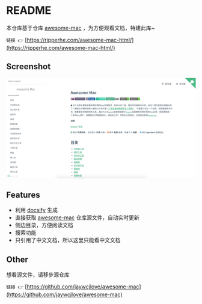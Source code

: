 # README

本仓库基于仓库 [awesome-mac](https://github.com/jaywcjlove/awesome-mac) ，为方便观看文档，特建此库~

`链接 👉` [https://ripperhe.com/awesome-mac-html/](https://ripperhe.com/awesome-mac-html/)

## Screenshot

![](screenshot.jpg)

## Features

* 利用 [docsify](https://github.com/docsifyjs/docsify) 生成
* 直接获取 [awesome-mac](https://github.com/jaywcjlove/awesome-mac) 仓库源文件，自动实时更新
* 侧边目录，方便阅读文档
* 搜索功能
* 只引用了中文文档，所以这里只能看中文文档

## Other

想看源文件，请移步源仓库 

`链接 👉` [https://github.com/jaywcjlove/awesome-mac](https://github.com/jaywcjlove/awesome-mac) 
